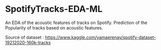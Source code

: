 # SpotifyTracks-EDA-ML
An EDA of the acoustic features of tracks on Spotify.
Prediction of the Popularity of tracks based on acoustic features.

Source of dataset : https://www.kaggle.com/yamaerenay/spotify-dataset-19212020-160k-tracks
